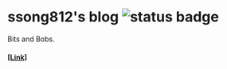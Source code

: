 # ssong812's blog ![status badge](https://github.com/ssong812/ssong812.github.io/actions/workflows/jekyll.yml/badge.svg)

Bits and Bobs. 

#### [[Link]](https://ssong812.github.io/)